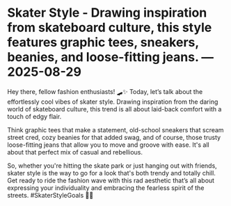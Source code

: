 # Skater Style - Drawing inspiration from skateboard culture, this style features graphic tees, sneakers, beanies, and loose-fitting jeans. — 2025-08-29

Hey there, fellow fashion enthusiasts! 🛹✨ Today, let’s talk about the effortlessly cool vibes of skater style. Drawing inspiration from the daring world of skateboard culture, this trend is all about laid-back comfort with a touch of edgy flair.

Think graphic tees that make a statement, old-school sneakers that scream street cred, cozy beanies for that added swag, and of course, those trusty loose-fitting jeans that allow you to move and groove with ease. It's all about that perfect mix of casual and rebellious.

So, whether you're hitting the skate park or just hanging out with friends, skater style is the way to go for a look that's both trendy and totally chill. Get ready to ride the fashion wave with this rad aesthetic that’s all about expressing your individuality and embracing the fearless spirit of the streets. #SkaterStyleGoals 🤙🖤